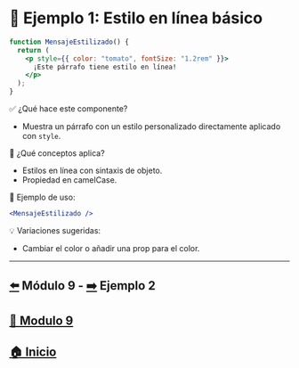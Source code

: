 # 🧪 Ejemplo 1: Estilo en línea básico

```jsx
function MensajeEstilizado() {
  return (
    <p style={{ color: "tomato", fontSize: "1.2rem" }}>
      ¡Este párrafo tiene estilo en línea!
    </p>
  );
}
```

✅ ¿Qué hace este componente?

* Muestra un párrafo con un estilo personalizado directamente aplicado con `style`.

🧠 ¿Qué conceptos aplica?

* Estilos en línea con sintaxis de objeto.
* Propiedad en camelCase.

📌 Ejemplo de uso:

```jsx
<MensajeEstilizado />
```

💡 Variaciones sugeridas:

* Cambiar el color o añadir una prop para el color.
---

## [⬅️](../Modulo_9.md) Módulo 9 - [➡️](../Ejemplos/Ejemplo_2.md) Ejemplo 2
## [📄 Modulo 9](../Modulo_9.md)
## [🏠 Inicio](../../README.md)
